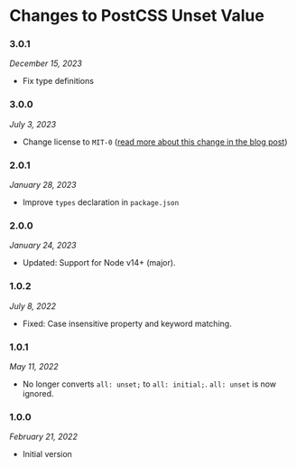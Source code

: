 # Changes to PostCSS Unset Value

### 3.0.1

_December 15, 2023_

- Fix type definitions

### 3.0.0

_July 3, 2023_

- Change license to `MIT-0` ([read more about this change in the blog post](https://preset-env.cssdb.org/blog/license-change/))

### 2.0.1

_January 28, 2023_

- Improve `types` declaration in `package.json`

### 2.0.0

_January 24, 2023_

- Updated: Support for Node v14+ (major).

### 1.0.2

_July 8, 2022_

- Fixed: Case insensitive property and keyword matching.

### 1.0.1

_May 11, 2022_

- No longer converts `all: unset;` to `all: initial;`. `all: unset` is now ignored.

### 1.0.0

_February 21, 2022_

- Initial version
